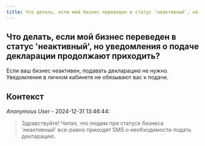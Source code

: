 ```yaml
---
title: Что делать, если мой бизнес переведен в статус 'неактивный', но уведомления о подаче декларации продолжают приходить?
---
```


## Что делать, если мой бизнес переведен в статус 'неактивный', но уведомления о подаче декларации продолжают приходить?

Если ваш бизнес неактивен, подавать декларацию не нужно. Уведомления в личном кабинете не обязывают вас к подаче.

## Контекст

_Anonymous User_ - 2024-12-31 13:46:44:

> Здравствуйте! Читал, что людям при статусе бизнеса 'неактивный' все-равно приходят SMS о необходимости подать декларацию.
